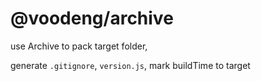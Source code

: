 # @voodeng/archive

use Archive to pack target folder,

generate `.gitignore`, `version.js`, mark buildTime to target